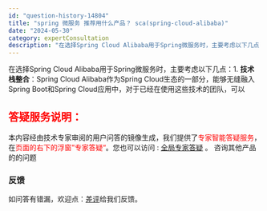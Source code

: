 ```yaml
---
id: "question-history-14804"
title: "spring 微服务 推荐用什么产品？ sca(spring-cloud-alibaba)"
date: "2024-05-30"
category: expertConsultation
description: "在选择Spring Cloud Alibaba用于Spring微服务时，主要考虑以下几点：1. **技术栈整合**：Spring Cloud Alibaba作为Spring Cloud生态的一部分，能够无缝融入Spring Boot和Spring Cloud应用中，对于已经在使用这些技术的团队，可以"
---
```


在选择Spring Cloud Alibaba用于Spring微服务时，主要考虑以下几点：1. **技术栈整合**：Spring Cloud Alibaba作为Spring Cloud生态的一部分，能够无缝融入Spring Boot和Spring Cloud应用中，对于已经在使用这些技术的团队，可以
## <font color="#FF0000">答疑服务说明：</font> 

本内容经由技术专家审阅的用户问答的镜像生成，我们提供了<font color="#FF0000">专家智能答疑服务</font>，在<font color="#FF0000">页面的右下的浮窗”专家答疑“</font>。您也可以访问 : [全局专家答疑](https://opensource.alibaba.com/chatBot) 。 咨询其他产品的的问题

### 反馈
如问答有错漏，欢迎点：[差评](https://ai.nacos.io/user/feedbackByEnhancerGradePOJOID?enhancerGradePOJOId=14807)给我们反馈。

